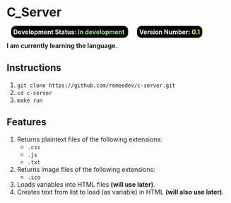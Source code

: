 # C_Server

<span style="background-color: black; border-radius: 10px; padding: 5px; color: snow; font-weight: bolder; margin:10px;">
Development Status: <span style="color: lightgreen">In development</span>
</span>
<span style="background-color: black; border-radius: 10px; padding: 5px; color: snow; font-weight: bolder; margin:10px;">
Version Number: <span style="color: yellow">0.1</span>
</span>

**I am currently learning the language.**

## Instructions

1. `git clone https://github.com/remeedev/c-server.git`
1. `cd c-server`
1. `make run`

## Features

1. Returns plaintext files of the following extensions:
    - `.css`
    - `.js`
    - `.txt`
1. Returns image files of the following extensions:
    - `.ico`
1. Loads variables into HTML files **(will use later)**.
1. Creates text from list to load (as variable) in HTML **(will also use later)**.
